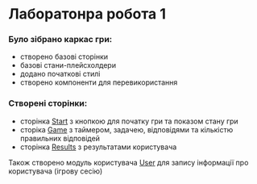 # Лаборатонра робота 1

### Було зібрано каркас гри: 
- створено базові сторінки
- базові стани-плейсхолдери
- додано початкові стилі
- створено компоненти для перевикористання

### Створені сторінки:
- сторінка [Start](/src/pages/Start.jsx) з кнопкою для початку гри та показом стану гри
- сторіка [Game](/src/pages/Game.jsx) з таймером, задачею, відповідями та кількістю правильних відповідей
- сторінка [Results](/src/pages/Results.jsx) з результатами користувача

 Також створено модуль користувача [User](/src/modules/User.jsx) для запису інформації про користувача (ігрову сесію)
